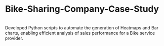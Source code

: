 # Bike-Sharing-Company-Case-Study
<br>
 Developed Python scripts to automate the generation of Heatmaps and Bar charts, enabling efficient analysis of sales 
performance for a Bike service provider.
